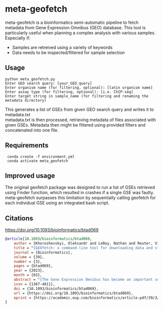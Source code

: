 # meta-geofetch
meta-geofetch is a bioinformatics semi-automatic pipeline to fetch metadata from Gene Expression Omnibus (GEO) database.
This tool is particularly useful when planning a complex analysis with various samples. Especially if:
- Samples are retreived using a variety of keywords
- Data needs to be inspected/filtered for sample selection

## Usage

```python meta_geofetch.py```  
```Enter GEO search query: [your_GEO_query]```  
```Enter organism name (for filtering, optional): [latin organism name]```  
```Enter assay type (for filtering, optional): [i.e. ChIP-seq]```  
```Enter target string in sample_name (for filtering and renaming the metadata directory)```


This generates a list of GSEs from given GEO search query and writes it to metadata.txt  
metadata.txt is then processed, retrieving metadata of files associated with given GSEs.
Metadata then might be filtered using provided filters and concatenated into one file.


## Requirements
``` conda create -f environment.yml```   
``` conda activate meta_geofetch```

## Improved usage
The original geofetch package was designed to run a list of GSEs retrieved using Finder function, which resulted in crashes if a single GSE was faulty.
meta-geofetch surpasses this limitation by sequentially calling geofetch for each individual GSE using an integrated bash script. 

## Citations
https://doi.org/10.1093/bioinformatics/btad069
```bibtex
@article{10.1093/bioinformatics/btad069,
    author = {Khoroshevskyi, Oleksandr and LeRoy, Nathan and Reuter, Vincent P and Sheffield, Nathan C},
    title = "{GEOfetch: a command-line tool for downloading data and standardized metadata from GEO and SRA}",
    journal = {Bioinformatics},
    volume = {39},
    number = {3},
    pages = {btad069},
    year = {2023},
    month = {03},
    abstract = "{The Gene Expression Omnibus has become an important source of biological data for secondary analysis. However, there is no simple, programmatic way to download data and metadata from Gene Expression Omnibus (GEO) in a standardized annotation format.To address this, we present GEOfetch—a command-line tool that downloads and organizes data and metadata from GEO and SRA. GEOfetch formats the downloaded metadata as a Portable Encapsulated Project, providing universal format for the reanalysis of public data.GEOfetch is available on Bioconda and the Python Package Index (PyPI).}",
    issn = {1367-4811},
    doi = {10.1093/bioinformatics/btad069},
    url = {https://doi.org/10.1093/bioinformatics/btad069},
    eprint = {https://academic.oup.com/bioinformatics/article-pdf/39/3/btad069/49407404/btad069.pdf},
}
```
